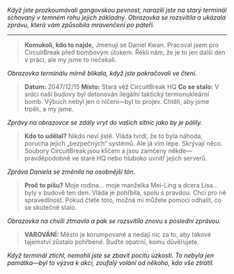_Když jste prozkoumávali gangovskou pevnost, narazili jste na starý terminál schovaný v temném rohu jejich základny. Obrazovka se rozsvítila a ukázala zprávu, která vám způsobila mravenčení po páteři._

---

> **Komukoli, kdo to najde,**
> Jmenuji se Daniel Kwan. Pracoval jsem pro CircuitBreak před bombovým útokem. Řekli nám, že je to jen další den v práci, ale my jsme to nečekali.

_Obrazovka terminálu mírně blikala, když jste pokračovali ve čtení._

> **Datum:** 2047/12/15
> **Místo:** Stará věž CircuitBreak HQ
> **Co se stalo:** V srdci naší budovy byl detonován ilegální taktický termonukleární bomb. Výbuch nebyl jen o ničení—byl to projev. Chtěli, aby jsme trpěli, a my jsme.

_Zprávy na obrazovce se zdály vryt do vašich sítnic jako by je pálily._

> **Kdo to udělal?**
> Nikdo neví jistě. Vláda tvrdí, že to byla náhoda, porucha jejich „bezpečných“ systémů. Ale já vím lépe. Skrývají něco. Soubory CircuitBreak jsou klíčem a jsou zamčeny někde—pravděpodobně ve staré HQ nebo hluboko uvnitř jejich serverů.

_Zpráva Daniela se změnila na osobnější tón._

> **Proč to píšu?**
> Moje rodina… moje manželka Mei-Ling a dcera Lisa… byly v budově ten den. Vláda je pohřbila, spolu s pravdou. Chci pro ně spravedlnost. Pokud čtete toto, možná mi můžete pomoci odhalit, co se skutečně stalo.

_Obrazovka na chvíli ztmavla a pak se rozsvítila znovu s poslední zprávou._

> **VAROVÁNÍ:**
> Město je korumpované a nedají nic za to, aby takové tajemství zůstalo pohřbené. Buďte opatrní, komu důvěřujete.

_Když terminál ztichl, nemohli jste se zbavit pocitu úzkosti. To nebyla jen památka—byl to výzva k akci, zoufalý volání od někoho, kdo vše ztratil._
